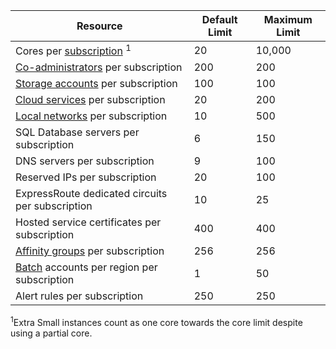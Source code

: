 Resource|Default Limit|Maximum Limit
---|---|---
Cores per [subscription](http://msdn.microsoft.com/library/azure/hh531793.aspx) <sup>1</sup>|20|10,000
[Co-administrators](http://msdn.microsoft.com/library/azure/gg456328.aspx) per subscription|200|200
[Storage accounts](storage-create-storage-account.md) per subscription|100|100
[Cloud services](cloud-services-what-is.md) per subscription|20|200
[Local networks](http://msdn.microsoft.com/library/jj157100.aspx) per subscription|10|500
SQL Database servers per subscription|6|150
DNS servers per subscription|9|100
Reserved IPs per subscription|20|100
ExpressRoute dedicated circuits per subscription|10|25
Hosted service certificates per subscription|400|400
[Affinity groups](../virtual-network/virtual-networks-migrate-to-regional-vnet.md) per subscription|256|256
[Batch](http://azure.microsoft.com/services/batch/) accounts per region per subscription|1|50
Alert rules per subscription|250|250

<sup>1</sup>Extra Small instances count as one core towards the core limit despite using a partial core. 


